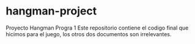 # hangman-project
Proyecto Hangman Progra 1 
Este repositorio contiene el codigo final que hicimos para el juego, los otros dos documentos son irrelevantes. 
